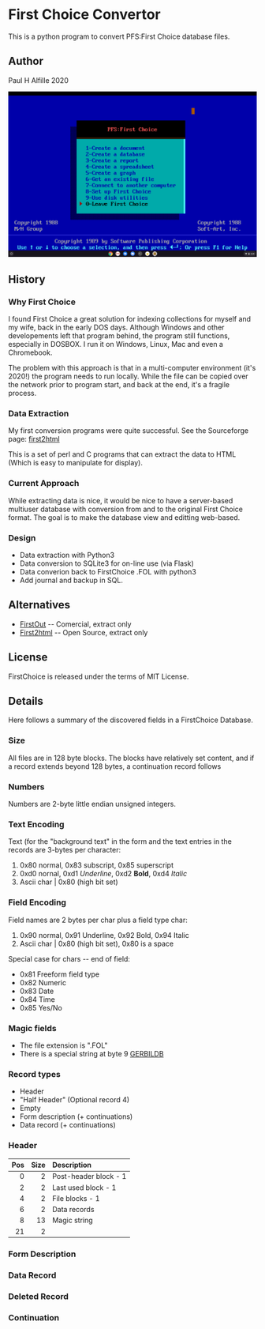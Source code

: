 # First Choice Convertor

This is a python program to convert PFS:First Choice database files.

## Author
Paul H Alfille 2020

![Screenshot](FirstChoice.png)

## History
### Why First Choice
I found First Choice a great solution for indexing collections for myself and my wife, back in the early DOS days. Although Windows and other developements left that program behind, the program still functions, especially in DOSBOX. I run it on Windows, Linux, Mac and even a Chromebook.

The problem with this approach is that in a multi-computer environment (it's 2020!) the program needs to run locally. While the file can be copied over the network prior to program start, and back at the end, it's a fragile process.

### Data Extraction
My first conversion programs were quite successful. See the Sourceforge page: [first2html](http://first2html.sourceforge.net/)

This is a set of perl and C programs that can extract the data to HTML (Which is easy to manipulate for display).

### Current Approach
While extracting data is nice, it would be nice to have a server-based multiuser database with conversion from and to the original First Choice format. The goal is to make the database view and editting web-based.

### Design
* Data extraction with Python3
* Data conversion to SQLite3 for on-line use (via Flask)
* Data converion back to FirstChoice .FOL with python3
* Add journal and backup in SQL.

## Alternatives
* [FirstOut](https://file-convert.com/fout.htm) -- Comercial, extract only
* [First2html](http://first2html.sourceforge.net/) -- Open Source, extract only

## License

FirstChoice  is released under the terms of MIT License.

## Details
Here follows a summary of the discovered fields in a FirstChoice Database.

### Size
All files are in 128 byte blocks. The blocks have relatively set content, and if a record extends beyond 128 bytes, a continuation record follows
### Numbers
Numbers are 2-byte little endian unsigned integers. 
### Text Encoding
Text (for the "background text" in the form and the text entries in the records are 3-bytes per character:

1. 0x80 normal, 0x83 subscript, 0x85 superscript
2. 0xd0 nornal, 0xd1 _Underline_, 0xd2 **Bold**, 0xd4 *Italic*
3. Ascii char | 0x80 (high bit set)

### Field Encoding
Field names are 2 bytes per char plus a field type char:

1. 0x90 normal, 0x91 Underline, 0x92 Bold, 0x94 Italic
2. Ascii char | 0x80 (high bit set), 0x80 is a space

Special case for chars -- end of field:

* 0x81 Freeform field type
* 0x82 Numeric
* 0x83 Date
* 0x84 Time
* 0x85 Yes/No

### Magic fields
* The file extension is ".FOL"
* There is a special string at byte 9 [GERBILDB](http://fileformats.archiveteam.org/wiki/PFS:First_Choice)

### Record types
* Header
* "Half Header" (Optional record 4)
* Empty
* Form description (+ continuations)
* Data record (+ continuations)

### Header
| Pos | Size | Description |
|----:|-----:|:------------|
|0|2|Post-header block - 1|
|2|2|Last used block - 1|
|4|2|File blocks - 1|
|6|2|Data records|
|8|13|Magic string|
|21|2||
### Form Description
### Data Record
### Deleted Record
### Continuation
